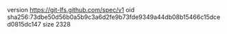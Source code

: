 version https://git-lfs.github.com/spec/v1
oid sha256:73dbe50d56b0a5b9c3a6d2fe9b73fde9349a44db08b15466c15dced0815dc147
size 2328
